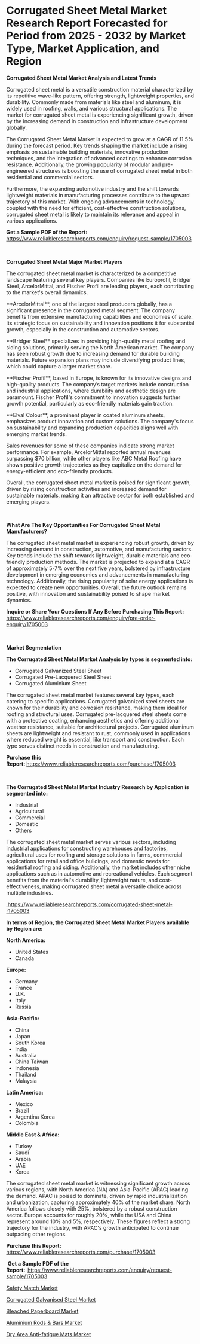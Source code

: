 <p><h1>Corrugated Sheet Metal Market Research Report Forecasted for Period from 2025 -  2032 by Market Type, Market Application, and Region</h1></p><p><strong>Corrugated Sheet Metal Market Analysis and Latest Trends</strong></p>
<p><p>Corrugated sheet metal is a versatile construction material characterized by its repetitive wave-like pattern, offering strength, lightweight properties, and durability. Commonly made from materials like steel and aluminum, it is widely used in roofing, walls, and various structural applications. The market for corrugated sheet metal is experiencing significant growth, driven by the increasing demand in construction and infrastructure development globally.</p><p>The Corrugated Sheet Metal Market is expected to grow at a CAGR of 11.5% during the forecast period. Key trends shaping the market include a rising emphasis on sustainable building materials, innovative production techniques, and the integration of advanced coatings to enhance corrosion resistance. Additionally, the growing popularity of modular and pre-engineered structures is boosting the use of corrugated sheet metal in both residential and commercial sectors.</p><p>Furthermore, the expanding automotive industry and the shift towards lightweight materials in manufacturing processes contribute to the upward trajectory of this market. With ongoing advancements in technology, coupled with the need for efficient, cost-effective construction solutions, corrugated sheet metal is likely to maintain its relevance and appeal in various applications.</p></p>
<p><strong>Get a Sample PDF of the Report:&nbsp;</strong> <a href="https://www.reliableresearchreports.com/enquiry/request-sample/1705003?utm_campaign=34&utm_medium=2&utm_source=Github&utm_content=ia&utm_term=09012025&utm_id=corrugated-sheet-metal">https://www.reliableresearchreports.com/enquiry/request-sample/1705003</a></p>
<p>&nbsp;</p>
<p><strong>Corrugated Sheet Metal Major Market Players</strong></p>
<p><p>The corrugated sheet metal market is characterized by a competitive landscape featuring several key players. Companies like Europrofil, Bridger Steel, ArcelorMittal, and Fischer Profil are leading players, each contributing to the market's overall dynamics.</p><p>**ArcelorMittal**, one of the largest steel producers globally, has a significant presence in the corrugated metal segment. The company benefits from extensive manufacturing capabilities and economies of scale. Its strategic focus on sustainability and innovation positions it for substantial growth, especially in the construction and automotive sectors.</p><p>**Bridger Steel** specializes in providing high-quality metal roofing and siding solutions, primarily serving the North American market. The company has seen robust growth due to increasing demand for durable building materials. Future expansion plans may include diversifying product lines, which could capture a larger market share.</p><p>**Fischer Profil**, based in Europe, is known for its innovative designs and high-quality products. The company’s target markets include construction and industrial applications, where durability and aesthetic design are paramount. Fischer Profil's commitment to innovation suggests further growth potential, particularly as eco-friendly materials gain traction.</p><p>**Elval Colour**, a prominent player in coated aluminum sheets, emphasizes product innovation and custom solutions. The company's focus on sustainability and expanding production capacities aligns well with emerging market trends. </p><p>Sales revenues for some of these companies indicate strong market performance. For example, ArcelorMittal reported annual revenues surpassing $70 billion, while other players like ABC Metal Roofing have shown positive growth trajectories as they capitalize on the demand for energy-efficient and eco-friendly products.</p><p>Overall, the corrugated sheet metal market is poised for significant growth, driven by rising construction activities and increased demand for sustainable materials, making it an attractive sector for both established and emerging players.</p></p>
<p>&nbsp;</p>
<p><strong>What Are The Key Opportunities For Corrugated Sheet Metal Manufacturers?</strong></p>
<p><p>The corrugated sheet metal market is experiencing robust growth, driven by increasing demand in construction, automotive, and manufacturing sectors. Key trends include the shift towards lightweight, durable materials and eco-friendly production methods. The market is projected to expand at a CAGR of approximately 5-7% over the next five years, bolstered by infrastructure development in emerging economies and advancements in manufacturing technology. Additionally, the rising popularity of solar energy applications is expected to create new opportunities. Overall, the future outlook remains positive, with innovation and sustainability poised to shape market dynamics.</p></p>
<p><strong>Inquire or Share Your Questions If Any Before Purchasing This Report:</strong> <a href="https://www.reliableresearchreports.com/enquiry/pre-order-enquiry/1705003?utm_campaign=34&utm_medium=2&utm_source=Github&utm_content=ia&utm_term=09012025&utm_id=corrugated-sheet-metal">https://www.reliableresearchreports.com/enquiry/pre-order-enquiry/1705003</a></p>
<p>&nbsp;</p>
<p><strong>Market Segmentation</strong></p>
<p><strong>The Corrugated Sheet Metal Market Analysis by types is segmented into:</strong></p>
<p><ul><li>Corrugated Galvanized Steel Sheet</li><li>Corrugated Pre-Lacquered Steel Sheet</li><li>Corrugated Aluminium Sheet</li></ul></p>
<p><p>The corrugated sheet metal market features several key types, each catering to specific applications. Corrugated galvanized steel sheets are known for their durability and corrosion resistance, making them ideal for roofing and structural uses. Corrugated pre-lacquered steel sheets come with a protective coating, enhancing aesthetics and offering additional weather resistance, suitable for architectural projects. Corrugated aluminum sheets are lightweight and resistant to rust, commonly used in applications where reduced weight is essential, like transport and construction. Each type serves distinct needs in construction and manufacturing.</p></p>
<p><strong>Purchase this Report:&nbsp;</strong><a href="https://www.reliableresearchreports.com/purchase/1705003?utm_campaign=34&utm_medium=2&utm_source=Github&utm_content=ia&utm_term=09012025&utm_id=corrugated-sheet-metal">https://www.reliableresearchreports.com/purchase/1705003</a></p>
<p>&nbsp;</p>
<p><strong>The Corrugated Sheet Metal Market Industry Research by Application is segmented into:</strong></p>
<p><ul><li>Industrial</li><li>Agricultural</li><li>Commercial</li><li>Domestic</li><li>Others</li></ul></p>
<p><p>The corrugated sheet metal market serves various sectors, including industrial applications for constructing warehouses and factories, agricultural uses for roofing and storage solutions in farms, commercial applications for retail and office buildings, and domestic needs for residential roofing and siding. Additionally, the market includes other niche applications such as in automotive and recreational vehicles. Each segment benefits from the material's durability, lightweight nature, and cost-effectiveness, making corrugated sheet metal a versatile choice across multiple industries.</p></p>
<p><a href="https://www.reliableresearchreports.com/corrugated-sheet-metal-r1705003?utm_campaign=34&utm_medium=2&utm_source=Github&utm_content=ia&utm_term=09012025&utm_id=corrugated-sheet-metal">&nbsp;https://www.reliableresearchreports.com/corrugated-sheet-metal-r1705003</a></p>
<p><strong>In terms of Region, the Corrugated Sheet Metal Market Players available by Region are:</strong></p>
<p>
    <p> <strong> North America: </strong>
        <ul>
            <li>United States</li>
            <li>Canada</li>
        </ul>
        </p> 
    <p> <strong> Europe: </strong>
        <ul>
            <li>Germany</li>
            <li>France</li>
            <li>U.K.</li>
            <li>Italy</li>
            <li>Russia</li>
        </ul>
        </p> 
    <p> <strong> Asia-Pacific: </strong>
        <ul>
            <li>China</li>
            <li>Japan</li>
            <li>South Korea</li>
            <li>India</li>
            <li>Australia</li>
            <li>China Taiwan</li>
            <li>Indonesia</li>
            <li>Thailand</li>
            <li>Malaysia</li>
        </ul>
        </p> 
    <p> <strong> Latin America: </strong>
        <ul>
            <li>Mexico</li>
            <li>Brazil</li>
            <li>Argentina Korea</li>
            <li>Colombia</li>
        </ul>
        </p> 
    <p> <strong> Middle East & Africa: </strong>
        <ul>
            <li>Turkey</li>
            <li>Saudi</li>
            <li>Arabia</li>
            <li>UAE</li>
            <li>Korea</li>
        </ul>
    </p>
    </p>
<p><p>The corrugated sheet metal market is witnessing significant growth across various regions, with North America (NA) and Asia-Pacific (APAC) leading the demand. APAC is poised to dominate, driven by rapid industrialization and urbanization, capturing approximately 40% of the market share. North America follows closely with 25%, bolstered by a robust construction sector. Europe accounts for roughly 20%, while the USA and China represent around 10% and 5%, respectively. These figures reflect a strong trajectory for the industry, with APAC's growth anticipated to continue outpacing other regions.</p></p>
<p><strong>Purchase this Report: </strong><a href="https://www.reliableresearchreports.com/purchase/1705003?utm_campaign=34&utm_medium=2&utm_source=Github&utm_content=ia&utm_term=09012025&utm_id=corrugated-sheet-metal">https://www.reliableresearchreports.com/purchase/1705003</a></p>
<p>&nbsp;<strong>Get a Sample PDF of the Report:&nbsp;&nbsp;</strong><a href="https://www.reliableresearchreports.com/enquiry/request-sample/1705003?utm_campaign=34&utm_medium=2&utm_source=Github&utm_content=ia&utm_term=09012025&utm_id=corrugated-sheet-metal">https://www.reliableresearchreports.com/enquiry/request-sample/1705003</a></p>
<p><strong></strong></p>
<p><p><a href="https://github.com/arvelm4nthig/Market-Research-Report-List-1/blob/main/safety-match-market.md?utm_campaign=34&utm_medium=2&utm_source=Github&utm_content=ia&utm_term=09012025&utm_id=corrugated-sheet-metal">Safety Match Market</a></p><p><a href="https://github.com/jaquelynhasenaue8/Market-Research-Report-List-1/blob/main/corrugated-galvanised-steel-market.md?utm_campaign=34&utm_medium=2&utm_source=Github&utm_content=ia&utm_term=09012025&utm_id=corrugated-sheet-metal">Corrugated Galvanised Steel Market</a></p><p><a href="https://github.com/AlisaRowe24/Market-Research-Report-List-1/blob/main/bleached-paperboard-market.md?utm_campaign=34&utm_medium=2&utm_source=Github&utm_content=ia&utm_term=09012025&utm_id=corrugated-sheet-metal">Bleached Paperboard Market</a></p><p><a href="https://github.com/HobertDavis43/Market-Research-Report-List-1/blob/main/aluminium-rods-bars-market.md?utm_campaign=34&utm_medium=2&utm_source=Github&utm_content=ia&utm_term=09012025&utm_id=corrugated-sheet-metal">Aluminium Rods & Bars Market</a></p><p><a href="https://github.com/AshikRahman991/Market-Research-Report-List-1/blob/main/dry-area-anti-fatigue-mats-market.md?utm_campaign=34&utm_medium=2&utm_source=Github&utm_content=ia&utm_term=09012025&utm_id=corrugated-sheet-metal">Dry Area Anti-fatigue Mats Market</a></p></p>